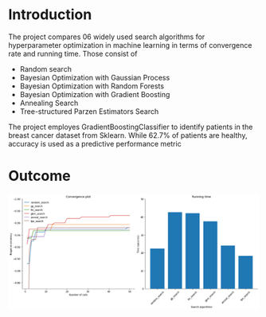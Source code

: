 # Introduction

The project compares 06 widely used search algorithms for hyperparameter optimization in machine learning in terms of convergence rate and running time. Those consist of
* Random search
* Bayesian Optimization with Gaussian Process
* Bayesian Optimization with Random Forests
* Bayesian Optimization with Gradient Boosting
* Annealing Search
* Tree-structured Parzen Estimators Search

The project employes GradientBoostingClassifier to identify patients in the breast cancer dataset from Sklearn. While 62.7% of patients are healthy, accuracy is used as a predictive performance metric

# Outcome

![](https://github.com/SteveVu2212/Search-Algorithms-for-Hyperparameter-Optimization/blob/main/Images/convergence_and_runtime.png)
